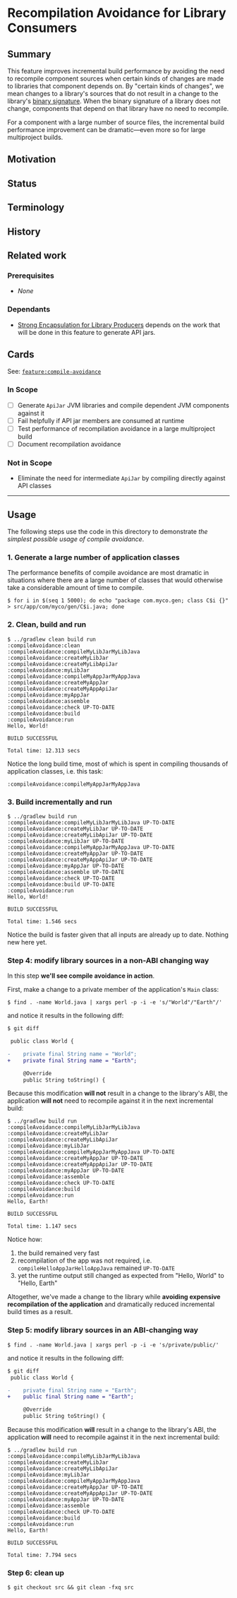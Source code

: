 # Recompilation Avoidance for Library Consumers

## Summary

This feature improves incremental build performance by avoiding the need to recompile component sources when certain kinds of changes are made to libraries that component depends on. By "certain kinds of changes", we mean changes to a library's sources that do not result in a change to the library's [binary signature](TODO). When the binary signature of a library does not change, components that depend on that library have no need to recompile.

For a component with a large number of source files, the incremental build performance improvement can be dramatic—even more so for large multiproject builds.

## Motivation

## Status


## Terminology

## History

## Related work

### Prerequisites

 - _None_

### Dependants

 - [Strong Encapsulation for Library Producers](TODO) depends on the work that will be done in this feature to generate API jars.

## Cards

See: [`feature:compile-avoidance`](https://github.com/gradle/langos/labels/feature:%3Acompile-avoidance)

### In Scope

 - [ ] Generate `ApiJar` JVM libraries and compile dependent JVM components against it
 - [ ] Fail helpfully if API jar members are consumed at runtime
 - [ ] Test performance of recompilation avoidance in a large multiproject build
 - [ ] Document recompilation avoidance

### Not in Scope

 - Eliminate the need for intermediate `ApiJar` by compiling directly against API classes

----

## Usage

The following steps use the code in this directory to demonstrate _the simplest possible usage of compile avoidance_.

### 1. Generate a large number of application classes

The performance benefits of compile avoidance are most dramatic in situations where there are a large number of classes that would otherwise take a considerable amount of time to compile.

    $ for i in $(seq 1 5000); do echo "package com.myco.gen; class C$i {}" > src/app/com/myco/gen/C$i.java; done

### 2. Clean, build and run

    $ ../gradlew clean build run
    :compileAvoidance:clean
    :compileAvoidance:compileMyLibJarMyLibJava
    :compileAvoidance:createMyLibJar
    :compileAvoidance:createMyLibApiJar
    :compileAvoidance:myLibJar
    :compileAvoidance:compileMyAppJarMyAppJava
    :compileAvoidance:createMyAppJar
    :compileAvoidance:createMyAppApiJar
    :compileAvoidance:myAppJar
    :compileAvoidance:assemble
    :compileAvoidance:check UP-TO-DATE
    :compileAvoidance:build
    :compileAvoidance:run
    Hello, World!

    BUILD SUCCESSFUL

    Total time: 12.313 secs

Notice the long build time, most of which is spent in compiling thousands of application classes, i.e. this task:

    :compileAvoidance:compileMyAppJarMyAppJava


### 3. Build incrementally and run

    $ ../gradlew build run
    :compileAvoidance:compileMyLibJarMyLibJava UP-TO-DATE
    :compileAvoidance:createMyLibJar UP-TO-DATE
    :compileAvoidance:createMyLibApiJar UP-TO-DATE
    :compileAvoidance:myLibJar UP-TO-DATE
    :compileAvoidance:compileMyAppJarMyAppJava UP-TO-DATE
    :compileAvoidance:createMyAppJar UP-TO-DATE
    :compileAvoidance:createMyAppApiJar UP-TO-DATE
    :compileAvoidance:myAppJar UP-TO-DATE
    :compileAvoidance:assemble UP-TO-DATE
    :compileAvoidance:check UP-TO-DATE
    :compileAvoidance:build UP-TO-DATE
    :compileAvoidance:run
    Hello, World!

    BUILD SUCCESSFUL

    Total time: 1.546 secs

Notice the build is faster given that all inputs are already up to date. Nothing new here yet.


### Step 4: modify library sources in a non-ABI changing way

In this step **we'll see compile avoidance in action**.

First, make a change to a private member of the application's `Main` class:

    $ find . -name World.java | xargs perl -p -i -e 's/"World"/"Earth"/'

and notice it results in the following diff:

```diff
$ git diff

 public class World {

-    private final String name = "World";
+    private final String name = "Earth";

     @Override
     public String toString() {
```

Because this modification **will not** result in a change to the library's ABI, the application **will not** need to recompile against it in the next incremental build:

    $ ../gradlew build run
    :compileAvoidance:compileMyLibJarMyLibJava
    :compileAvoidance:createMyLibJar
    :compileAvoidance:createMyLibApiJar
    :compileAvoidance:myLibJar
    :compileAvoidance:compileMyAppJarMyAppJava UP-TO-DATE
    :compileAvoidance:createMyAppJar UP-TO-DATE
    :compileAvoidance:createMyAppApiJar UP-TO-DATE
    :compileAvoidance:myAppJar UP-TO-DATE
    :compileAvoidance:assemble
    :compileAvoidance:check UP-TO-DATE
    :compileAvoidance:build
    :compileAvoidance:run
    Hello, Earth!

    BUILD SUCCESSFUL

    Total time: 1.147 secs

Notice how:

 1. the build remained very fast
 2. recompilation of the app was not required, i.e. `compileHelloAppJarHelloAppJava` remained `UP-TO-DATE`
 3. yet the runtime output still changed as expected from "Hello, World" to "Hello, Earth"

Altogether, we've made a change to the library while **avoiding expensive recompilation of the application** and dramatically reduced incremental build times as a result.


### Step 5: modify library sources in an ABI-changing way

    $ find . -name World.java | xargs perl -p -i -e 's/private/public/'

and notice it results in the following diff:

```diff
$ git diff
 public class World {

-    private final String name = "Earth";
+    public final String name = "Earth";

     @Override
     public String toString() {
```

Because this modification **will** result in a change to the library's ABI, the application **will** need to recompile against it in the next incremental build:

    $ ../gradlew build run
    :compileAvoidance:compileMyLibJarMyLibJava
    :compileAvoidance:createMyLibJar
    :compileAvoidance:createMyLibApiJar
    :compileAvoidance:myLibJar
    :compileAvoidance:compileMyAppJarMyAppJava
    :compileAvoidance:createMyAppJar UP-TO-DATE
    :compileAvoidance:createMyAppApiJar UP-TO-DATE
    :compileAvoidance:myAppJar UP-TO-DATE
    :compileAvoidance:assemble
    :compileAvoidance:check UP-TO-DATE
    :compileAvoidance:build
    :compileAvoidance:run
    Hello, Earth!

    BUILD SUCCESSFUL

    Total time: 7.794 secs

### Step 6: clean up

    $ git checkout src && git clean -fxq src
